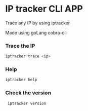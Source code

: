 # IP tracker CLI APP

Trace any IP by using iptracker

Made using goLang cobra-cli

### Trace the IP

```bash
iptracker trace <ip>
```

### Help

```bash
iptracker help
```

### Check the version
```bash
 iptracker version
```
